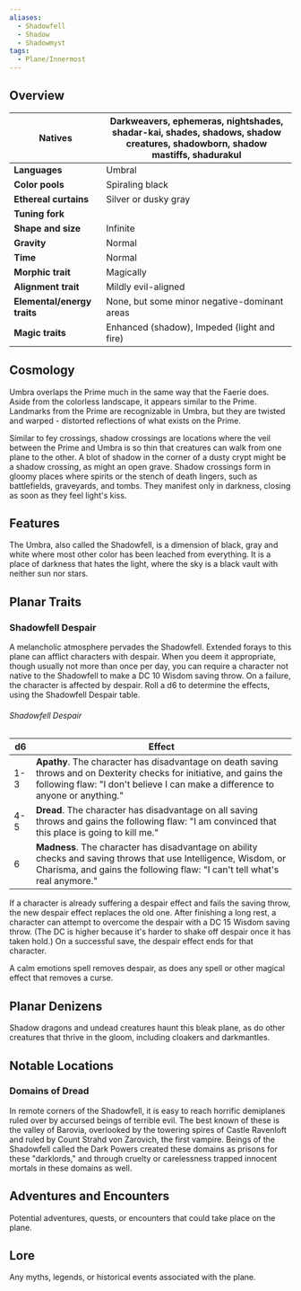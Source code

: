 ```yaml
---
aliases:
  - Shadowfell
  - Shadow
  - Shadowmyst
tags:
  - Plane/Innermost
---
```

## Overview
| **Natives**                 | Darkweavers, ephemeras, nightshades, shadar-kai, shades, shadows, shadow creatures, shadowborn, shadow mastiffs, shadurakul |
| --------------------------- | --------------------------------------------------------------------------------------------------------------------------- |
| **Languages**               | Umbral                                                                                                                      |
| **Color pools**             | Spiraling black                                                                                                             |
| **Ethereal curtains**       | Silver or dusky gray                                                                                                        |
| **Tuning fork**             |                                                                                                                             |
| **Shape and size**          | Infinite                                                                                                                    |
| **Gravity**                 | Normal                                                                                                                      |
| **Time**                    | Normal                                                                                                                      |
| **Morphic trait**           | Magically                                                                                                                   |
| **Alignment trait**         | Mildly evil-aligned                                                                                                         |
| **Elemental/energy traits** | None, but some minor negative-dominant areas                                                                                |
| **Magic traits**            | Enhanced (shadow), Impeded (light and fire)                                                                                 |
## Cosmology
Umbra overlaps the Prime much in the same way that the Faerie does. Aside from the colorless landscape, it appears similar to the Prime. Landmarks from the Prime are recognizable in Umbra, but they are twisted and warped - distorted reflections of what exists on the Prime. 

Similar to fey crossings, shadow crossings are locations where the veil between the Prime and Umbra is so thin that creatures can walk from one plane to the other. A blot of shadow in the corner of a dusty crypt might be a shadow crossing, as might an open grave. Shadow crossings form in gloomy places where spirits or the stench of death lingers, such as battlefields, graveyards, and tombs. They manifest only in darkness, closing as soon as they feel light's kiss.
## Features
The Umbra, also called the Shadowfell, is a dimension of black, gray and white where most other color has been leached from everything. It is a place of darkness that hates the light, where the sky is a black vault with neither sun nor stars.
## Planar Traits
### Shadowfell Despair
A melancholic atmosphere pervades the Shadowfell. Extended forays to this plane can afflict characters with despair. When you deem it appropriate, though usually not more than once per day, you can require a character not native to the Shadowfell to make a DC 10 Wisdom saving throw. On a failure, the character is affected by despair. Roll a d6 to determine the effects, using the Shadowfell Despair table. 
###### Shadowfell Despair
| d6  | Effect                                                                                                                                                                                                   |
| --- | -------------------------------------------------------------------------------------------------------------------------------------------------------------------------------------------------------- |
| 1-3 | **Apathy**. The character has disadvantage on death saving throws and on Dexterity checks for initiative, and gains the following flaw: "I don't believe I can make a difference to anyone or anything." |
| 4-5 | **Dread**. The character has disadvantage on all saving throws and gains the following flaw: "I am convinced that this place is going to kill me."                                                       |
| 6   | **Madness**. The character has disadvantage on ability checks and saving throws that use Intelligence, Wisdom, or Charisma, and gains the following flaw: "I can't tell what's real anymore."            |
If a character is already suffering a despair effect and fails the saving throw, the new despair effect replaces the old one. After finishing a long rest, a character can attempt to overcome the despair with a DC 15 Wisdom saving throw. (The DC is higher because it's harder to shake off despair once it has taken hold.) On a successful save, the despair effect ends for that character.

A calm emotions spell removes despair, as does any spell or other magical effect that removes a curse.
## Planar Denizens
Shadow dragons and undead creatures haunt this bleak plane, as do other creatures that thrive in the gloom, including cloakers and darkmantles.
## Notable Locations
### Domains of Dread
In remote corners of the Shadowfell, it is easy to reach horrific demiplanes ruled over by accursed beings of terrible evil. The best known of these is the valley of Barovia, overlooked by the towering spires of Castle Ravenloft and ruled by Count Strahd von Zarovich, the first vampire. Beings of the Shadowfell called the Dark Powers created these domains as prisons for these "darklords," and through cruelty or carelessness trapped innocent mortals in these domains as well.
## Adventures and Encounters
Potential adventures, quests, or encounters that could take place on the plane.
## Lore
Any myths, legends, or historical events associated with the plane.